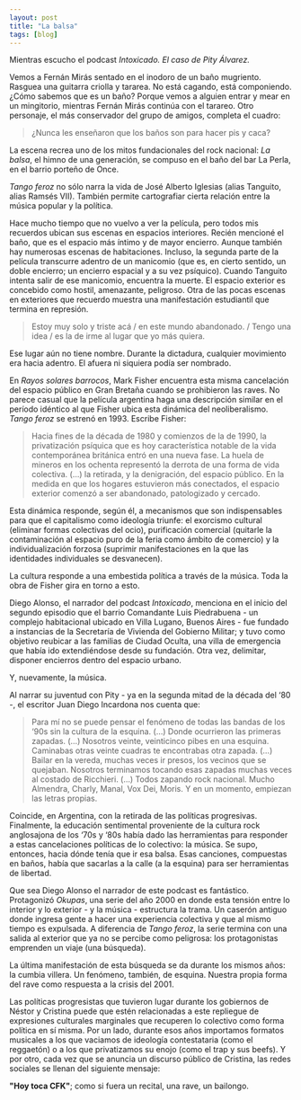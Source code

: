 ```yaml
---
layout: post
title: "La balsa"
tags: [blog]
---
```


Mientras escucho el podcast _Intoxicado. El caso de Pity Álvarez._

Vemos a Fernán Mirás sentado en el inodoro de un baño mugriento. Rasguea una guitarra criolla y tararea. No está cagando, está componiendo. ¿Cómo sabemos que es un baño? Porque vemos a alguien entrar y mear en un mingitorio, mientras Fernán Mirás continúa con el tarareo. Otro personaje, el más conservador del grupo de amigos, completa el cuadro:

> ¿Nunca les enseñaron que los baños son para hacer pis y caca?

La escena recrea uno de los mitos fundacionales del rock nacional: _La balsa_, el himno de una generación, se compuso en el baño del bar La Perla, en el barrio porteño de Once. 

_Tango feroz_ no sólo narra la vida de José Alberto Iglesias (alias Tanguito, alias Ramsés VII). También permite cartografiar cierta relación entre la música popular y la política. 

Hace mucho tiempo que no vuelvo a ver la película, pero todos mis recuerdos ubican sus escenas en espacios interiores. Recién mencioné el baño, que es el espacio más íntimo y de mayor encierro. Aunque también hay numerosas escenas de habitaciones. Incluso, la segunda parte de la película transcurre adentro de un manicomio (que es, en cierto sentido, un doble encierro; un encierro espacial y a su vez psíquico). Cuando Tanguito intenta salir de ese manicomio, encuentra la muerte. El espacio exterior es concebido como hostil, amenazante, peligroso. Otra de las pocas escenas en exteriores que recuerdo muestra una manifestación estudiantil que termina en represión. 

> Estoy muy solo y triste acá / en este mundo abandonado. / Tengo una idea / es la de irme al lugar que yo más quiera.

Ese lugar aún no tiene nombre. Durante la dictadura, cualquier movimiento era hacia adentro. El afuera ni siquiera podía ser nombrado. 

En _Rayos solares barrocos_, Mark Fisher encuentra esta misma cancelación del espacio público en Gran Bretaña cuando se prohibieron las raves. No parece casual que la película argentina haga una descripción similar en el período idéntico al que Fisher ubica esta dinámica del neoliberalismo. _Tango feroz_ se estrenó en 1993. Escribe Fisher:

> Hacia fines de la década de 1980 y comienzos de la de 1990, la privatización psíquica que es hoy característica notable de la vida contemporánea británica entró en una nueva fase. La huela de mineros en los ochenta representó la derrota de una forma de vida colectiva. (…) la retirada, y la denigración, del espacio público. En la medida en que los hogares estuvieron más conectados, el espacio exterior comenzó a ser abandonado, patologizado y cercado.

Esta dinámica responde, según él, a mecanismos que son indispensables para que el capitalismo como ideología triunfe: el exorcismo cultural (eliminar formas colectivas del ocio), purificación comercial (quitarle la contaminación al espacio puro de la feria como ámbito de comercio) y la individualización forzosa (suprimir manifestaciones en la que las identidades individuales se desvanecen). 

La cultura responde a una embestida política a través de la música. Toda la obra de Fisher gira en torno a esto.

Diego Alonso, el narrador del podcast _Intoxicado_, menciona en el inicio del segundo episodio que el barrio Comandante Luis Piedrabuena - un complejo habitacional ubicado en Villa Lugano, Buenos Aires - fue fundado a instancias de la Secretaría de Vivienda del Gobierno Militar; y tuvo como objetivo reubicar a las familias de Ciudad Oculta, una villa de emergencia que había ido extendiéndose desde su fundación. Otra vez, delimitar, disponer encierros dentro del espacio urbano.

Y, nuevamente, la música. 

Al narrar su juventud con Pity - ya en la segunda mitad de la década del ‘80 -, el escritor Juan Diego Incardona nos cuenta que:

> Para mí no se puede pensar el fenómeno de todas las bandas de los ‘90s sin la cultura de la esquina. (…) Donde ocurrieron las primeras zapadas. (…) Nosotros veinte, veinticinco pibes en una esquina. Caminabas otras veinte cuadras te encontrabas otra zapada. (…) Bailar en la vereda, muchas veces ir presos, los vecinos que se quejaban. Nosotros terminamos tocando esas zapadas muchas veces al costado de Ricchieri.  (…) Todos zapando rock nacional. Mucho Almendra, Charly, Manal, Vox Dei, Moris. Y en un momento, empiezan las letras propias.

Coincide, en Argentina, con la retirada de las políticas progresivas. Finalmente, la educación sentimental proveniente de la cultura rock anglosajona de los ‘70s y ‘80s había dado las herramientas para responder a estas cancelaciones políticas de lo colectivo: la música. Se supo, entonces, hacia dónde tenía que ir esa balsa. Esas canciones, compuestas en baños, había que sacarlas a la calle (a la esquina) para ser herramientas de libertad.

Que sea Diego Alonso el narrador de este podcast es fantástico. Protagonizó _Okupas_, una serie del año 2000 en donde esta tensión entre lo interior y lo exterior - y la música - estructura la trama. Un caserón antiguo donde ingresa gente a hacer una experiencia colectiva y que al mismo tiempo es expulsada. A diferencia de _Tango feroz_, la serie termina con una salida al exterior que ya no se percibe como peligrosa: los protagonistas emprenden un viaje (una búsqueda). 

La última manifestación de esta búsqueda se da durante los mismos años: la cumbia villera. Un fenómeno, también, de esquina. Nuestra propia forma del rave como respuesta a la crisis del 2001. 

Las políticas progresistas que tuvieron lugar durante los gobiernos de Néstor y Cristina puede que estén relacionadas a este repliegue de expresiones culturales marginales que recuperen lo colectivo como forma política en sí misma. Por un lado, durante esos años importamos formatos musicales a los que vaciamos de ideología contestataria (como el reggaetón) o a los que privatizamos su enojo (como el trap y sus beefs). Y por otro, cada vez que se anuncia un discurso público de Cristina, las redes sociales se llenan del siguiente mensaje: 

**"Hoy toca CFK"**; como si fuera un recital, una rave, un bailongo.